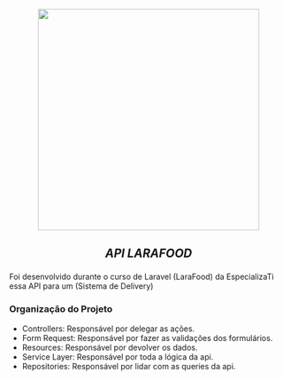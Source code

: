 <p align="center"><a href="https://laravel.com" target="_blank"><img src="https://raw.githubusercontent.com/laravel/art/master/logo-lockup/5%20SVG/2%20CMYK/1%20Full%20Color/laravel-logolockup-cmyk-red.svg" width="400"></a></p>

## <p align="center"> <i>API LARAFOOD</i> </p>

Foi desenvolvido durante o curso de Laravel (LaraFood) da EspecializaTi essa API para um
(Sistema de Delivery)

### Organização do Projeto

- Controllers: Responsável por delegar as ações.
- Form Request: Responsável por fazer as validações dos formulários.
- Resources: Responsável por devolver os dados.
- Service Layer: Responsável por toda a lógica da api.
- Repositories: Responsável por lidar com as queries da api.
